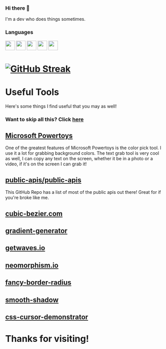 ### Hi there 👋

<!--
**DankBoi293/DankBoi293** is a ✨ _special_ ✨ repository because its `README.md` (this file) appears on your GitHub profile.

Here are some ideas to get you started:

- 🔭 I’m currently working on ...
- 🌱 I’m currently learning ...
- 👯 I’m looking to collaborate on ...
- 🤔 I’m looking for help with ...
- 💬 Ask me about ...
- 📫 How to reach me: ...
- 😄 Pronouns: ...
- ⚡ Fun fact: ...
-->

I'm a dev who does things sometimes. 


### Languages
<div>
<img src="icons/python.svg" width="30px">
<img src="icons/discordpy.svg" width="30px">
<img src="icons/html.svg" width="30px">
<img src="icons/css.svg" width="30px">
<img src="icons/javascript.svg" width="30px">
</div>
  
  
[![GitHub Streak](https://streak-stats.demolab.com?user=DankBoi293&hide_border=true&background=0D1117&currStreakNum=6381AF&dates=384963&sideNums=6381AF&currStreakLabel=6381AF&sideLabels=6381AF)](https://git.io/streak-stats)
======
# Useful Tools
Here's some things I find useful that you may as well!

### **Want to skip all this? Click [here](#thanks-for-visiting)**

## [Microsoft Powertoys](https://learn.microsoft.com/en-us/windows/powertoys/)
One of the greatest features of Microsoft Powertoys is the color pick tool. I use it a lot for grabbing background colors.
The text grab tool is very cool as well, I can copy any text on the screen, whether it be in a photo or a video, if it's on the screen I can grab it!

## [public-apis/public-apis](https://github.com/public-apis/public-apis)
This GitHub Repo has a list of most of the public apis out there! Great for if you're broke like me.

## [cubic-bezier.com](https://cubic-bezier.com/#.17,.67,.83,.67)

## [gradient-generator](https://www.joshwcomeau.com/gradient-generator/)

## [getwaves.io](https://getwaves.io/)

## [neomorphism.io](https://neumorphism.io/#e0e0e0)

## [fancy-border-radius](https://9elements.github.io/fancy-border-radius/#30.30.30.30--.)

## [smooth-shadow](https://shadows.brumm.af/)

## [css-cursor-demonstrator](https://cssgenerator.org/css-cursor-demonstrator-and-generator.html)


# Thanks for visiting!
